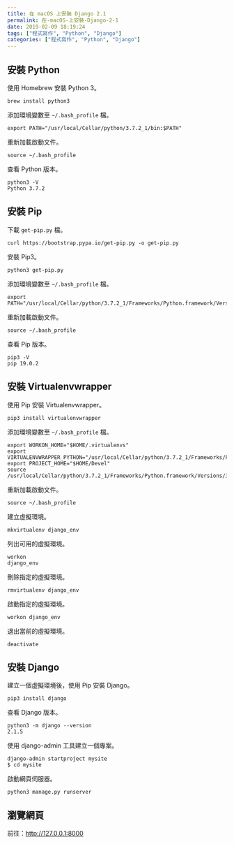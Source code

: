 ```yaml
---
title: 在 macOS 上安裝 Django 2.1
permalink: 在-macOS-上安裝-Django-2-1
date: 2019-02-09 18:19:24
tags: ["程式寫作", "Python", "Django"]
categories: ["程式寫作", "Python", "Django"]
---
```


## 安裝 Python

使用 Homebrew 安裝 Python 3。

```CMD
brew install python3
```

添加環境變數至 `~/.bash_profile` 檔。

```
export PATH="/usr/local/Cellar/python/3.7.2_1/bin:$PATH"
```

重新加載啟動文件。

```CMD
source ~/.bash_profile
```

查看 Python 版本。

```CMD
python3 -V
Python 3.7.2
```

## 安裝 Pip

下載 `get-pip.py` 檔。

```CMD
curl https://bootstrap.pypa.io/get-pip.py -o get-pip.py
```

安裝 Pip3。

```CMD
python3 get-pip.py
```

添加環境變數至 `~/.bash_profile` 檔。

```
export PATH="/usr/local/Cellar/python/3.7.2_1/Frameworks/Python.framework/Versions/3.7/bin:$PATH"
```

重新加載啟動文件。

```CMD
source ~/.bash_profile
```

查看 Pip 版本。

```CMD
pip3 -V
pip 19.0.2
```

## 安裝 Virtualenvwrapper

使用 Pip 安裝 Virtualenvwrapper。

```CMD
pip3 install virtualenvwrapper
```

添加環境變數至 `~/.bash_profile` 檔。

```
export WORKON_HOME="$HOME/.virtualenvs"
export VIRTUALENVWRAPPER_PYTHON="/usr/local/Cellar/python/3.7.2_1/Frameworks/Python.framework/Versions/3.7/bin/python3"
export PROJECT_HOME="$HOME/Devel"
source /usr/local/Cellar/python/3.7.2_1/Frameworks/Python.framework/Versions/3.7/bin/virtualenvwrapper.sh
```

重新加載啟動文件。

```CMD
source ~/.bash_profile
```

建立虛擬環境。

```CMD
mkvirtualenv django_env
```

列出可用的虛擬環境。

```CMD
workon
django_env
```

刪除指定的虛擬環境。

```CMD
rmvirtualenv django_env
```

啟動指定的虛擬環境。

```CMD
workon django_env
```

退出當前的虛擬環境。

```CMD
deactivate
```

## 安裝 Django

建立一個虛擬環境後，使用 Pip 安裝 Django。

```CMD
pip3 install django
```

查看 Django 版本。

```CMD
python3 -m django --version
2.1.5
```

使用 django-admin 工具建立一個專案。

```CMD
django-admin startproject mysite
$ cd mysite
```

啟動網頁伺服器。

```CMD
python3 manage.py runserver
```

## 瀏覽網頁

前往：<http://127.0.0.1:8000>

